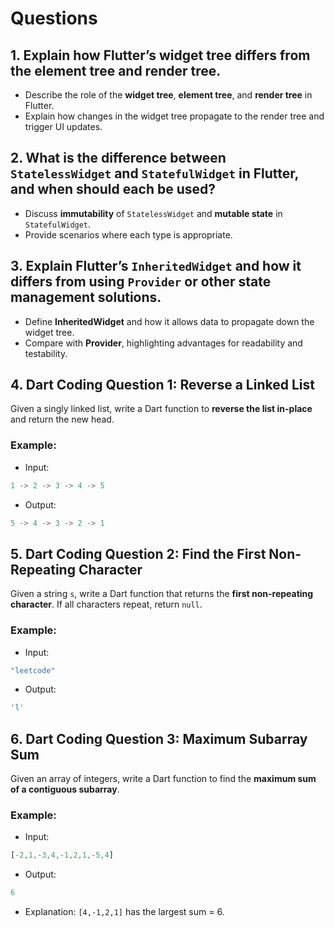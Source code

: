 # Questions

## 1. Explain how Flutter’s widget tree differs from the element tree and render tree.

* Describe the role of the **widget tree**, **element tree**, and **render tree** in Flutter.
* Explain how changes in the widget tree propagate to the render tree and trigger UI updates.

## 2. What is the difference between `StatelessWidget` and `StatefulWidget` in Flutter, and when should each be used?

* Discuss **immutability** of `StatelessWidget` and **mutable state** in `StatefulWidget`.
* Provide scenarios where each type is appropriate.

## 3. Explain Flutter’s `InheritedWidget` and how it differs from using `Provider` or other state management solutions.

* Define **InheritedWidget** and how it allows data to propagate down the widget tree.
* Compare with **Provider**, highlighting advantages for readability and testability.

## 4. Dart Coding Question 1: Reverse a Linked List

Given a singly linked list, write a Dart function to **reverse the list in-place** and return the new head.

### Example:

* Input:

```dart
1 -> 2 -> 3 -> 4 -> 5
```

* Output:

```dart
5 -> 4 -> 3 -> 2 -> 1
```

## 5. Dart Coding Question 2: Find the First Non-Repeating Character

Given a string `s`, write a Dart function that returns the **first non-repeating character**. If all characters repeat, return `null`.

### Example:

* Input:

```dart
"leetcode"
```

* Output:

```dart
'l'
```

## 6. Dart Coding Question 3: Maximum Subarray Sum

Given an array of integers, write a Dart function to find the **maximum sum of a contiguous subarray**.

### Example:

* Input:

```dart
[-2,1,-3,4,-1,2,1,-5,4]
```

* Output:

```dart
6
```

* Explanation: `[4,-1,2,1]` has the largest sum = 6.
